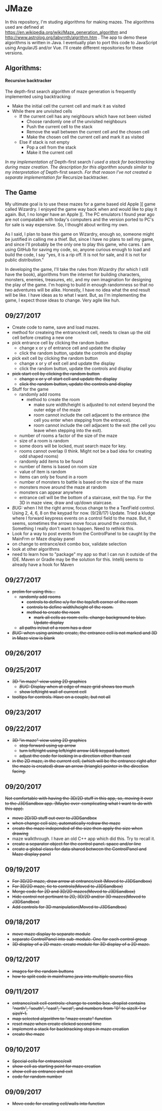 # JMaze
In this repository, I'm studing algorithms for making mazes.  The 
algorithms used are defined at 
https://en.wikipedia.org/wiki/Maze_generation_algorithm and 
http://www.astrolog.org/labyrnth/algrithm.htm .
The app to demo these algorithms is written in Java.  I eventually
plan to port this code to JavaScript using AngularJS and/or Vue.  I'll
create different repositories for these versions.  

## Algorithms: 
#### Recursive backtracker
The depth-first search algorithm of maze generation is frequently implemented
using backtracking:

* Make the initial cell the current cell and mark it as visited  
* While there are unvisited cells  
  * If the current cell has any neighbours which have not been visited  
    * Choose randomly one of the unvisited neighbours  
    * Push the current cell to the stack  
    * Remove the wall between the current cell and the chosen cell  
    * Make the chosen cell the current cell and mark it as visited  
  * Else if stack is not empty  
    * Pop a cell from the stack  
    * Make it the current cell  

_In my implementation of_ Depth-first search _I used a stack for backtracking
during maze creation. The description for this algorithm sounds similar to my
interpretation of_ Depth-first search. _For that reason I've not created a separate
implementation for_ Recursize backtracker.

## The Game
My ultimate goal is to use these mazes for a game based old Apple ][ game 
called Wizardry. I enjoyed the game way back when and would like to play
it again. But, I no longer have an Apple ][. The PC emulators I found year
ago are not compatable with today's computers and the version ported to
PC's for sale is way expensive.  So, I thought about writing my own.

As I said, I plan to base this game on Wizardry, enough so, someone might
be justified in calling me a thief.  But, since I have no plans to sell
my game, and since I'll probably be the only one to play this game, who
cares.  I am using GitHub for saving my code, so, anyone curious enough 
to load and build the code, I say "yes, it is a rip off. It is not for sale,
and it is not for public distribution."

In developing the game, I'll take the rules from Wizardry (for which I still
have the book), algorithms from the internet for building characters, 
monsters, enemies, treasures, etc, and my own imagination for designing
the play of the game.  I'm hoping to build in enough randomness so that
no two adventures will be alike.  Honestly, I have no idea what the end
result will be like.  I have ideas as to what I want. But, as I'm
implementing the game, I expect those ideas to change.  Very agile like
huh.

## 09/27/2017
* Create code to name, save and load mazes.
* method for createing the entrance/exit cell, needs to clean up the
old cell before creating a new one
* pick entrance cell by clicking the random button
  * change x or y of entrance cell and update the display
  * click the random button, update the controls and display
* pick exit cell by clicking the random button
  * change x or y of exit cell and update the display
  * click the random button, update the controls and display
* ~~pick start cell by clicking the random button~~
  * ~~change x or y of start cell and update the display~~
  * ~~click the random button, update the controls and display~~
* Stuff for the game
  * randomly add rooms
    * method to create the room
      * make sure width/height is adjusted to not extend beyond the outer edge
      of the maze
      * room cannot include the cell adjacent to the entrance (the cell
      you enter when stepping from the entrance).
      * room cannot include the cell adjacent to the exit (the cell
    you leave when stepping into the exit).
  * number of rooms a factor of the size of the maze
  * size of a room is random
  * some doors will be locked, must search maze for key.
  * rooms cannot overlap (I think.  Might not be a bad idea for
  creating odd shaped rooms)
  * randomly add items to be found
  * number of items is based on room size
  * value of item is random
  * items can only be found in a room
  * number of monsters to battle is based on the size of the maze
  * monsters move around the maze at random
  * monsters can appear anywhere
  * entrance cell will be the bottom of a staircase, exit the top.  For the 
  3D in maze view, draw and up/down staircase.
* _BUG:_ when I hit the right arrow, focus change to the a TextField control. 
Using 2, 4, 6, 8 on the keypad for now. (9/28/17) Update. Tried a kludge
where I forward keypress events on a control field to the maze.  But, it
seems, sometimes the arrows move focus around the controls.  Something
I really don't want to happen.  Need to rethink this.
* Look for a way to post events from the ControlPanel to be caught by the
MainFrm or Maze display panel  
* on change to entrance/exit combo box, validate selection
* look at other algorithms
* need to learn how to "package" my app so that I can run it outside of the 
IDE.  Maven or Gradle may be the solution for this.  Intellij seems to 
already have a hook for Maven
## 09/27/2017
* ~~prelim for using this...~~
  * ~~randomly add rooms~~
    * ~~controls to define x/y for the top/left corner of the room~~
    * ~~controls to define width/height of the room.~~
    * ~~method to create the room~~
      * ~~mark all cells as room cells. change background to blue.  Update display~~
  * ~~all paths in/out of a room has a door~~
* ~~_BUG:_ when using animate create, the entrance cell is not marked and 3D
in Maze view is blank~~
## 09/26/2017
## 09/25/2017
* ~~3D "in maze" view using 2D graphics~~
  * ~~_BUG:_ Display when at edge of maze grid shows too much~~
  * ~~show left/right wall of current cell~~
* ~~tooltips for controls. Have on a couple, but not all~~
## 09/23/2017
## 09/22/2017
* ~~3D "in maze" view using 2D graphics~~
  * ~~step forward using up arrow~~
  * ~~turn left/right using left/right arrow (4/6 keypad button)~~
  * ~~adjust the code for looking in a direction other than east~~
* ~~in the 2D maze, in the current cell, (which will be the entrance right
after the maze is created) draw an arrow (triangle) pointer in the direction
facing.~~
## 09/20/2017
~~Not comfortable with having the 3D/2D stuff in this app, so, moving it over to
the J3DSandbox app. (Maybe over-complicating what I want to do with this app).~~  

* ~~move 2D/3D stuff out over to J3DSandbox~~
* ~~when change cell size, automatically redraw the maze~~
* ~~create the maze independed of the size then apply the size when drawing~~
* maze walkthrough. I have an old C++ app which did this.  Try to recall it.
* ~~create a separator object for the control panel.  space and/or line~~
* ~~create a global class for data shared between the ControlPanel and Maze
display panel~~

## 09/19/2017
* ~~For 3D/2D maze, draw arrow at entrance/exit (Moved to J3DSandbox)~~
* ~~For 3D/2D maze, tie to controls(Moved to J3DSandbox)~~
* ~~Merge code for 2D and 3D/2D mazes(Moved to J3DSandbox)~~
* ~~Hide control not pertinant to 2D, 3D/2D and/or 3D mazes(Moved to J3DSandbox)~~
* ~~Add controls for 3D manipulation(Moved to J3DSandbox)~~

## 09/18/2017
* ~~move maze display to separate module~~
* ~~separate ControlPanel into sub-module.  One for each control group~~
* ~~3D display of a 2D maze. create module for 3D display of a 2D maze.~~

## 09/12/2017
* ~~images for the random buttons~~
* ~~how to split code in mainframe.java into multiple source files~~
## 09/11/2017
* ~~entrance/exit cell controls: change to combo box. droplist contains "north", 
"south", "east", "west", and numbers from "0" to sizeX-1 or sizeY-1.~~  
* ~~map selected algorithm to "maze create" function~~  
* ~~reset maze when create clicked second time~~
* ~~implement a stack for backtracking steps in maze creation~~
* ~~create the maze~~  
## 09/10/2017  
* ~~Special cells for entrance/exit~~  
* ~~show cell as starting point for maze creation~~  
* ~~show cell as entrance and exit~~
* ~~code for random number~~  
## 09/09/2017  
* ~~Move code for creating cell/walls into function~~  
